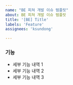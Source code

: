```yaml
---
name: "BE 피쳐 개발 이슈 템플릿"
about: BE 피쳐 개발 이슈 템플릿
title: '[BE] Title'
labels: 'Feature'
assignees: 'ksundong'

---
```


### 기능

* 세부 기능 내역 1
* 세부 기능 내역 2
* 세부 기능 내역 3

